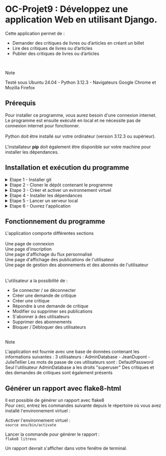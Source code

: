 # OC-Projet9 : Développez une application Web en utilisant Django.

Cette application permet de :<br>
- Demander des critiques de livres ou d’articles en créant un billet <br>
- Lire des critiques de livres ou d’articles <br>
- Publier des critiques de livres ou d’articles <br>
<br>

> [!NOTE]
> Testé sous Ubuntu 24.04 - Python 3.12.3 - Navigateurs Google Chrome et Mozilla Firefox

## Prérequis

Pour installer ce programme, vous aurez besoin d'une connexion internet. Le programme est ensuite exécuté en local et ne nécessite pas de connexion internet pour fonctionner.<br>
<br>
Python doit être installé sur votre ordinateur (version 3.12.3 ou supérieur).<br>
<br>
L'installateur **pip** doit également être disponible sur votre machine pour installer les dépendances.

## Installation et exécution du programme

<details>
<summary>Etape 1 - Installer git</summary><br>

Pour télécharger ce programme, vérifiez que git est bien installé sur votre poste.<br>
Vous pouvez l'installer en suivant les instructions fournies sur le site [git-scm.com](https://git-scm.com/book/fr/v2/D%C3%A9marrage-rapide-Installation-de-Git)

</details>

<details>
<summary>Etape 2 - Cloner le dépôt contenant le programme</summary><br>


Placez-vous dans le dossier souhaité et utilisez la commande suivante :

``git clone https://github.com/Guillaume-Gillon/OC_Projet9.git``

</details>

<details>
<summary>Etape 3 - Créer et activer un evironnement virtuel</summary><br>

Créez un environnement virtuel avec la commande<br>
``python3 -m venv env``<br>

Activez cet environnement avec la commande<br>
``source env/bin/activate``

</details>

<details>
<summary>Etape 4 - Installer les dépendances</summary><br>

Pour que ce programme s'exécute, vous aurez besoin de plusieurs packages additionnels listés dans le fichier requirements.txt.<br>

Exécutez la commande <br>
``pip install -r requirements.txt``

</details>

<details>
<summary>Etape 5 - Lancer un serveur local</summary><br>

Placez vous dans le dossier **litrevu** puis exécutez la commande <br>
``python3 manage.py runserver``

</details>

<details>
<summary>Etape 6 - Ouvrez l'application</summary><br>

Dans la barre d'adresse de votre navigateur, tapez <br>
``http://127.0.0.1:8000/auth/``

</details>

## Fonctionnement du programme

L'application comporte différentes sections<br>
<br>
Une page de connexion<br>
Une page d'inscription<br>
Une page d'affichage du flux personnalisé<br>
Une page d'affichage des publications de l'utilisateur<br>
Une page de gestion des abonnements et des abonnés de l'utilisateur<br>
<br><br>
L'utilisateur a la possibilité de :
- Se connecter / se déconnecter
- Créer une demande de critique
- Créer une critique
- Répondre à une demande de critique
- Modifier ou supprimer ses publications
- S'abonner à des utilisateurs
- Supprimer des abonnements
- Bloquer / Débloquer des utilisateurs
<br><br>

> [!NOTE]
> L'application est fournie avec une base de données contenant les informations suivantes :
> 3 utilisateurs : AdminDatabase - JeanDupont - JulieTellier
> Les mots de passe de ces utilisateurs sont : DefaultPassword
> Seul l'utilisateur AdminDatabase a les droits "superuser"
> Des critiques et des demandes de critiques sont également présents

## Générer un rapport avec flake8-html

Il est possible de générer un rapport avec flake8<br>
Pour ceci, entrez les commandes suivante depuis le répertoire où vous avez installé l'environnement virtuel :<br>

Activer l'environnement virtuel :<br>
``source env/bin/activate``

Lancer la commande pour générer le rapport :<br>
``flake8 litrevu``

Un rapport devrait s'afficher dans votre fenêtre de terminal.<br>
